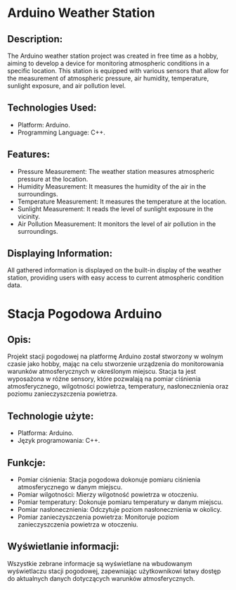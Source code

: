 # Arduino Weather Station
## Description:
The Arduino weather station project was created in free time as a hobby, aiming to develop a device for monitoring atmospheric conditions in a specific location. This station is equipped with various sensors that allow for the measurement of atmospheric pressure, air humidity, temperature, sunlight exposure, and air pollution level.

## Technologies Used:
- Platform: Arduino.
- Programming Language: C++.
## Features:
- Pressure Measurement: The weather station measures atmospheric pressure at the location.
- Humidity Measurement: It measures the humidity of the air in the surroundings.
- Temperature Measurement: It measures the temperature at the location.
- Sunlight Measurement: It reads the level of sunlight exposure in the vicinity.
- Air Pollution Measurement: It monitors the level of air pollution in the surroundings.
## Displaying Information:
All gathered information is displayed on the built-in display of the weather station, providing users with easy access to current atmospheric condition data.

# 

# Stacja Pogodowa Arduino
## Opis:
Projekt stacji pogodowej na platformę Arduino został stworzony w wolnym czasie jako hobby, mając na celu stworzenie urządzenia do monitorowania warunków atmosferycznych w określonym miejscu. Stacja ta jest wyposażona w różne sensory, które pozwalają na pomiar ciśnienia atmosferycznego, wilgotności powietrza, temperatury, nasłonecznienia oraz poziomu zanieczyszczenia powietrza.

## Technologie użyte:
- Platforma: Arduino.
- Język programowania: C++.
## Funkcje:
- Pomiar ciśnienia: Stacja pogodowa dokonuje pomiaru ciśnienia atmosferycznego w danym miejscu.
- Pomiar wilgotności: Mierzy wilgotność powietrza w otoczeniu.
- Pomiar temperatury: Dokonuje pomiaru temperatury w danym miejscu.
- Pomiar nasłonecznienia: Odczytuje poziom nasłonecznienia w okolicy.
- Pomiar zanieczyszczenia powietrza: Monitoruje poziom zanieczyszczenia powietrza w otoczeniu.
## Wyświetlanie informacji:
Wszystkie zebrane informacje są wyświetlane na wbudowanym wyświetlaczu stacji pogodowej, zapewniając użytkownikowi łatwy dostęp do aktualnych danych dotyczących warunków atmosferycznych.
